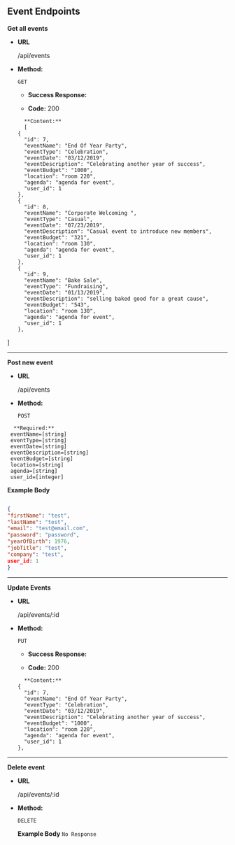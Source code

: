 **Event Endpoints**
----

**Get all events**

* **URL**

  /api/events

* **Method:**

  `GET`

  * **Success Response:**

  * **Code:** 200 <br />
  ```
    **Content:**
    [
  {
    "id": 7,
    "eventName": "End Of Year Party",
    "eventType": "Celebration",
    "eventDate": "03/12/2019",
    "eventDescription": "Celebrating another year of success",
    "eventBudget": "1000",
    "location": "room 220",
    "agenda": "agenda for event",
    "user_id": 1
  },
  {
    "id": 8,
    "eventName": "Corporate Welcoming ",
    "eventType": "Casual",
    "eventDate": "07/23/2019",
    "eventDescription": "Casual event to introduce new members",
    "eventBudget": "321",
    "location": "room 130",
    "agenda": "agenda for event",
    "user_id": 1
  },
  {
    "id": 9,
    "eventName": "Bake Sale",
    "eventType": "Fundraising",
    "eventDate": "01/13/2019",
    "eventDescription": "selling baked good for a great cause",
    "eventBudget": "543",
    "location": "room 130",
    "agenda": "agenda for event",
    "user_id": 1
  },
]


    
----

**Post new event**
* **URL**

  /api/events

* **Method:**

  `POST`
```
  **Required:**
 eventName=[string]
 eventType=[string]
 eventDate=[string]
 eventDescription=[string]
 eventBudget=[string]
 location=[string]
 agenda=[string]
 user_id=[integer]
  ```

  **Example Body**
  ```json
  
{
  "firstName": "test",
  "lastName": "test",
  "email": "test@email.com",
  "password": "password",
  "yearOfBirth": 1976,
  "jobTitle": "test",
  "company": "test",
  user_id: 1
}
  
  ```
  ----
  **Update Events**

* **URL**

  /api/events/:id

* **Method:**

  `PUT`

  * **Success Response:**

  * **Code:** 200 <br />
  ```
    **Content:**
  {
    "id": 7,
    "eventName": "End Of Year Party",
    "eventType": "Celebration",
    "eventDate": "03/12/2019",
    "eventDescription": "Celebrating another year of success",
    "eventBudget": "1000",
    "location": "room 220",
    "agenda": "agenda for event",
    "user_id": 1
  },
----

**Delete event**
* **URL**

  /api/events/:id

* **Method:**

  `DELETE`

  **Example Body**
```No Response```

  
